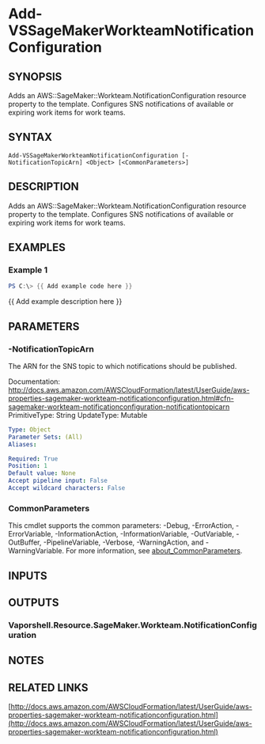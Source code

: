 # Add-VSSageMakerWorkteamNotificationConfiguration

## SYNOPSIS
Adds an AWS::SageMaker::Workteam.NotificationConfiguration resource property to the template.
Configures SNS notifications of available or expiring work items for work teams.

## SYNTAX

```
Add-VSSageMakerWorkteamNotificationConfiguration [-NotificationTopicArn] <Object> [<CommonParameters>]
```

## DESCRIPTION
Adds an AWS::SageMaker::Workteam.NotificationConfiguration resource property to the template.
Configures SNS notifications of available or expiring work items for work teams.

## EXAMPLES

### Example 1
```powershell
PS C:\> {{ Add example code here }}
```

{{ Add example description here }}

## PARAMETERS

### -NotificationTopicArn
The ARN for the SNS topic to which notifications should be published.

Documentation: http://docs.aws.amazon.com/AWSCloudFormation/latest/UserGuide/aws-properties-sagemaker-workteam-notificationconfiguration.html#cfn-sagemaker-workteam-notificationconfiguration-notificationtopicarn
PrimitiveType: String
UpdateType: Mutable

```yaml
Type: Object
Parameter Sets: (All)
Aliases:

Required: True
Position: 1
Default value: None
Accept pipeline input: False
Accept wildcard characters: False
```

### CommonParameters
This cmdlet supports the common parameters: -Debug, -ErrorAction, -ErrorVariable, -InformationAction, -InformationVariable, -OutVariable, -OutBuffer, -PipelineVariable, -Verbose, -WarningAction, and -WarningVariable. For more information, see [about_CommonParameters](http://go.microsoft.com/fwlink/?LinkID=113216).

## INPUTS

## OUTPUTS

### Vaporshell.Resource.SageMaker.Workteam.NotificationConfiguration
## NOTES

## RELATED LINKS

[http://docs.aws.amazon.com/AWSCloudFormation/latest/UserGuide/aws-properties-sagemaker-workteam-notificationconfiguration.html](http://docs.aws.amazon.com/AWSCloudFormation/latest/UserGuide/aws-properties-sagemaker-workteam-notificationconfiguration.html)

